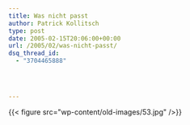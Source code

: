 ```yaml
---
title: Was nicht passt
author: Patrick Kollitsch
type: post
date: 2005-02-15T20:06:00+00:00
url: /2005/02/was-nicht-passt/
dsq_thread_id:
  - "3704465888"




---
```

{{< figure src="wp-content/old-images/53.jpg" />}}
